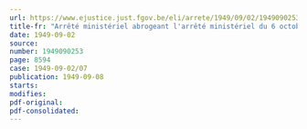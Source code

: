 ```yaml
---
url: https://www.ejustice.just.fgov.be/eli/arrete/1949/09/02/1949090253/justel
title-fr: "Arrêté ministériel abrogeant l'arrêté ministériel du 6 octobre 1947, relatif à la production et à la torréfaction des cossettes de chicorée"
date: 1949-09-02
source:
number: 1949090253
page: 8594
case: 1949-09-02/07
publication: 1949-09-08
starts:
modifies:
pdf-original:
pdf-consolidated:
---
```


